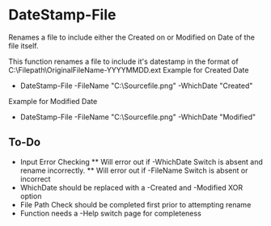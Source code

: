 # DateStamp-File
Renames a file to include either the Created on or Modified on Date of the file itself.

This function renames a file to include it's datestamp in the format
of C:\Filepath\OriginalFileName-YYYYMMDD.ext
Example for Created Date
  * DateStamp-File -FileName "C:\Sourcefile.png" -WhichDate "Created"

Example for Modified Date
  * DateStamp-File -FileName "C:\Sourcefile.png" -WhichDate "Modified" 


## To-Do
* Input Error Checking 
** Will error out if -WhichDate Switch is absent and rename incorrectly.
** Will error out if -FileName Switch is absent or incorrect
* WhichDate should be replaced with a -Created and -Modified XOR option
* File Path Check should be completed first prior to attempting rename
* Function needs a -Help switch page for completeness
